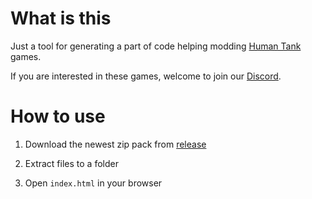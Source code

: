 # What is this

Just a tool for generating a part of code helping modding [Human Tank](https://store.steampowered.com/bundle/496/War_of_the_Human_Tanks__Complete_Collection/) games.

If you are interested in these games, welcome to join our [Discord](https://discord.gg/qczRWzKVKY).

# How to use

1. Download the newest zip pack from [release](https://github.com/RepSklvska/ht-map-editor/releases)


2. Extract files to a folder


3. Open `index.html` in your browser